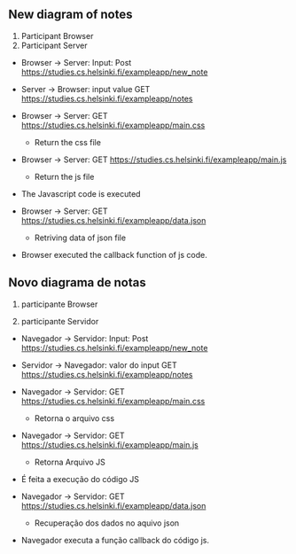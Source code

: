 ## New diagram of notes

1. Participant Browser
2. Participant Server

* Browser -> Server: Input: Post https://studies.cs.helsinki.fi/exampleapp/new_note 

* Server -> Browser: input value GET https://studies.cs.helsinki.fi/exampleapp/notes

* Browser -> Server: GET https://studies.cs.helsinki.fi/exampleapp/main.css

    - Return the css file

* Browser -> Server: GET https://studies.cs.helsinki.fi/exampleapp/main.js

    - Return the js file

* The Javascript code is executed

* Browser -> Server: GET https://studies.cs.helsinki.fi/exampleapp/data.json

    - Retriving data of json file

* Browser executed the callback function of js code.

## Novo diagrama de notas

1. participante Browser

2. participante Servidor

* Navegador -> Servidor: Input: Post https://studies.cs.helsinki.fi/exampleapp/new_note 

* Servidor -> Navegador: valor do input GET https://studies.cs.helsinki.fi/exampleapp/notes

* Navegador -> Servidor: GET https://studies.cs.helsinki.fi/exampleapp/main.css

    - Retorna o arquivo css

* Navegador -> Servidor: GET https://studies.cs.helsinki.fi/exampleapp/main.js

    - Retorna Arquivo JS

* É feita a execução do código JS

* Navegador -> Servidor: GET https://studies.cs.helsinki.fi/exampleapp/data.json

    - Recuperação dos dados no aquivo json

* Navegador executa a função callback do código js.  

